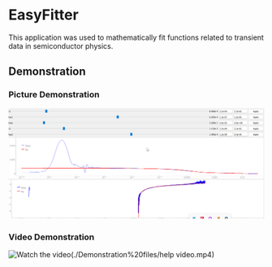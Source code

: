# EasyFitter

This application was used to mathematically fit functions related to transient data in semiconductor physics.
## Demonstration

### Picture Demonstration

![Sample Image](./Demonstration%20files/F6%20KOH.png)

### Video Demonstration

![Watch the video](https://img.youtube.com/vi/your-video-id/maxresdefault.jpg)(./Demonstration%20files/help video.mp4)

